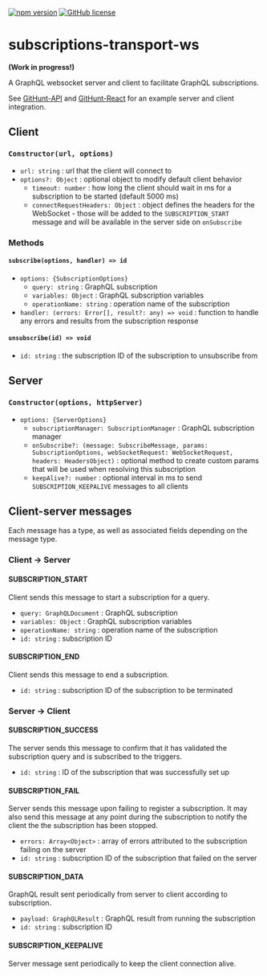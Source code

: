 [![npm version](https://badge.fury.io/js/subscriptions-transport-ws.svg)](https://badge.fury.io/js/subscriptions-transport-ws) [![GitHub license](https://img.shields.io/github/license/apollostack/subscriptions-transport-ws.svg)](https://github.com/apollostack/subscriptions-transport-ws/blob/license/LICENSE)

# subscriptions-transport-ws

**(Work in progress!)**

A GraphQL websocket server and client to facilitate GraphQL subscriptions.

See [GitHunt-API](https://github.com/apollostack/GitHunt-API) and [GitHunt-React](https://github.com/apollostack/GitHunt-React) for an example server and client integration.

## Client
### `Constructor(url, options)`
- `url: string` : url that the client will connect to
- `options?: Object` : optional object to modify default client behavior
  * `timeout: number` : how long the client should wait in ms for a subscription to be started (default 5000 ms)
  * `connectRequestHeaders: Object` : object defines the headers for the WebSocket - those will be added to the `SUBSCRIPTION_START` message and will be available in the server side on `onSubscribe`

### Methods
#### `subscribe(options, handler) => id`
- `options: {SubscriptionOptions}`
  * `query: string` : GraphQL subscription
  * `variables: Object` : GraphQL subscription variables
  * `operationName: string` : operation name of the subscription
- `handler: (errors: Error[], result?: any) => void` : function to handle any errors and results from the subscription response

#### `unsubscribe(id) => void`
- `id: string` : the subscription ID of the subscription to unsubscribe from

## Server
### `Constructor(options, httpServer)`
- `options: {ServerOptions}`
  * `subscriptionManager: SubscriptionManager` : GraphQL subscription manager
  * `onSubscribe?: (message: SubscribeMessage, params: SubscriptionOptions, webSocketRequest: WebSocketRequest, headers: HeadersObject)` : optional method to create custom params that will be used when resolving this subscription
  * `keepAlive?: number` : optional interval in ms to send `SUBSCRIPTION_KEEPALIVE` messages to all clients
    
## Client-server messages
Each message has a type, as well as associated fields depending on the message type.
### Client -> Server
#### SUBSCRIPTION_START
Client sends this message to start a subscription for a query.
- `query: GraphQLDocument` :  GraphQL subscription
- `variables: Object` : GraphQL subscription variables
- `operationName: string` : operation name of the subscription
- `id: string` : subscription ID

#### SUBSCRIPTION_END
Client sends this message to end a subscription.
- `id: string` : subscription ID of the subscription to be terminated

### Server -> Client
#### SUBSCRIPTION_SUCCESS
The server sends this message to confirm that it has validated the subscription query and
is subscribed to the triggers.
- `id: string` : ID of the subscription that was successfully set up

#### SUBSCRIPTION_FAIL
Server sends this message upon failing to register a subscription. It may also send this message
at any point during the subscription to notify the client the the subscription has been stopped.
- `errors: Array<Object>` : array of errors attributed to the subscription failing on the server
- `id: string` : subscription ID of the subscription that failed on the server

#### SUBSCRIPTION_DATA
GraphQL result sent periodically from server to client according to subscription.
- `payload: GraphQLResult` : GraphQL result from running the subscription
- `id: string` : subscription ID

#### SUBSCRIPTION_KEEPALIVE
Server message sent periodically to keep the client connection alive.
